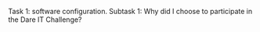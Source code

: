 Task 1: software configuration.
Subtask 1: Why did I choose to participate in the Dare IT Challenge?
